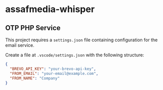 # assafmedia-whisper

## OTP PHP Service

This project requires a `settings.json` file containing configuration for the email service.  

Create a file at `.vscode/settings.json` with the following structure:

```json
{
  "BREVO_API_KEY": "your-brevo-api-key",
  "FROM_EMAIL": "your-email@example.com",
  "FROM_NAME": "Company"
}